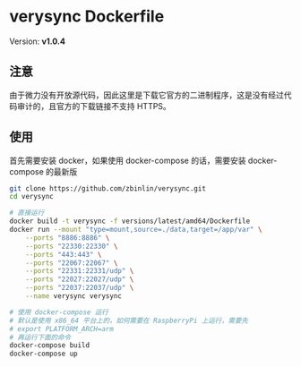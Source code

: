 # verysync Dockerfile

Version: **v1.0.4**

## 注意

由于微力没有开放源代码，因此这里是下载它官方的二进制程序，这是没有经过代码审计的，且官方的下载链接不支持 HTTPS。


## 使用

首先需要安装 docker，如果使用 docker-compose 的话，需要安装 docker-compose 的最新版

```bash
git clone https://github.com/zbinlin/verysync.git
cd verysync

# 直接运行
docker build -t verysync -f versions/latest/amd64/Dockerfile
docker run --mount "type=mount,source=./data,target=/app/var" \
	--ports "8886:8886" \
	--ports "22330:22330" \
	--ports "443:443" \
	--ports "22067:22067" \
	--ports "22331:22331/udp" \
	--ports "22027:22027/udp" \
	--ports "22037:22037/udp" \
	--name verysync verysync

# 使用 docker-compose 运行
# 默认是使用 x86_64 平台上的，如何需要在 RaspberryPi 上运行，需要先
# export PLATFORM_ARCH=arm
# 再运行下面的命令
docker-compose build
docker-compose up
```
